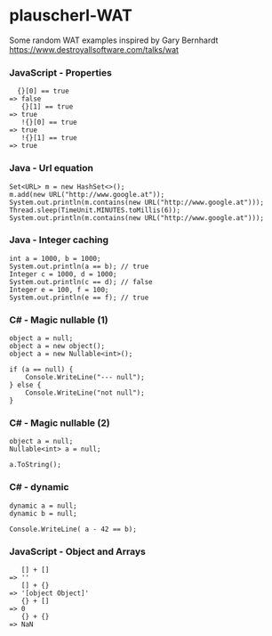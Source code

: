 # plauscherl-WAT
Some random WAT examples inspired by Gary Bernhardt
https://www.destroyallsoftware.com/talks/wat


### JavaScript - Properties

```
  {}[0] == true
=> false
   {}[1] == true
=> true
   !{}[0] == true
=> true
   !{}[1] == true
=> true
```

### Java - Url equation
```
Set<URL> m = new HashSet<>();
m.add(new URL("http://www.google.at"));
System.out.println(m.contains(new URL("http://www.google.at")));
Thread.sleep(TimeUnit.MINUTES.toMillis(6));
System.out.println(m.contains(new URL("http://www.google.at")));
```

### Java - Integer caching
```
int a = 1000, b = 1000;  
System.out.println(a == b); // true
Integer c = 1000, d = 1000;  
System.out.println(c == d); // false
Integer e = 100, f = 100;  
System.out.println(e == f); // true
```

### C# - Magic nullable (1)

```
object a = null;
object a = new object();
object a = new Nullable<int>();

if (a == null) {
    Console.WriteLine("--- null");
} else {
    Console.WriteLine("not null");
}
```

### C# - Magic nullable (2)

```
object a = null;
Nullable<int> a = null;

a.ToString();
```


### C# - dynamic

```
dynamic a = null;
dynamic b = null;

Console.WriteLine( a - 42 == b);
```


### JavaScript - Object and Arrays
```
   [] + []
=> ''
   [] + {}
=> '[object Object]'
   {} + []
=> 0
   {} + {}
=> NaN
```